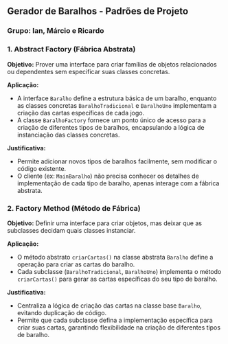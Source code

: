 ## Gerador de Baralhos - Padrões de Projeto

### Grupo: Ian, Márcio e Ricardo

### 1. Abstract Factory (Fábrica Abstrata)

**Objetivo:** Prover uma interface para criar famílias de objetos relacionados ou dependentes sem especificar suas classes concretas.

**Aplicação:**

- A interface `Baralho` define a estrutura básica de um baralho, enquanto as classes concretas `BaralhoTradicional` e `BaralhoUno` implementam a criação das cartas específicas de cada jogo.
- A classe `BaralhoFactory` fornece um ponto único de acesso para a criação de diferentes tipos de baralhos, encapsulando a lógica de instanciação das classes concretas.

**Justificativa:**

- Permite adicionar novos tipos de baralhos facilmente, sem modificar o código existente.
- O cliente (ex: `MainBaralho`) não precisa conhecer os detalhes de implementação de cada tipo de baralho, apenas interage com a fábrica abstrata.

### 2. Factory Method (Método de Fábrica)

**Objetivo:** Definir uma interface para criar objetos, mas deixar que as subclasses decidam quais classes instanciar.

**Aplicação:**

- O método abstrato `criarCartas()` na classe abstrata `Baralho` define a operação para criar as cartas do baralho.
- Cada subclasse (`BaralhoTradicional`, `BaralhoUno`) implementa o método `criarCartas()` para gerar as cartas específicas do seu tipo de baralho.

**Justificativa:**

- Centraliza a lógica de criação das cartas na classe base `Baralho`, evitando duplicação de código.
- Permite que cada subclasse defina a implementação específica para criar suas cartas, garantindo flexibilidade na criação de diferentes tipos de baralho.